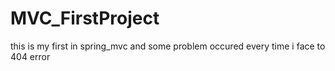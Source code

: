 # MVC_FirstProject
this is my first in spring_mvc and some problem occured
every time i face to 404 error
